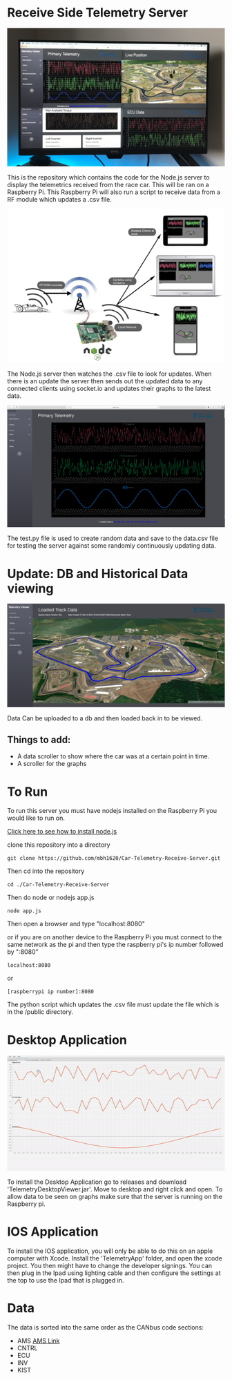 # Receive Side Telemetry Server 

![first](https://github.com/mbh1620/Car-Telemetry-Receive-Server/blob/master/NodeServer/public/ECUData.jpeg)

This is the repository which contains the code for the Node.js server to display the telemetrics received from the race car. This will be ran
on a Raspberry Pi. This Raspberry Pi will also run a script to receive data from a RF module which updates a .csv file. 

![photo1](https://github.com/mbh1620/Car-Telemetry-Receive-Server/blob/master/NodeServer/public/flowdiagram.png)

The Node.js server then watches the .csv file to look for updates. When there is an update the server then sends out the updated data to any connected
clients using socket.io and updates their graphs to the latest data.

![photo2](https://github.com/mbh1620/Car-Telemetry-Receive-Server/blob/master/NodeServer/public/Screenshot%202021-02-15%20at%2016.21.47.png)


The test.py file is used to create random data and save to the data.csv file for testing the server against some randomly continuously updating 
data.

# Update: DB and Historical Data viewing

![photo3](https://github.com/mbh1620/Car-Telemetry-Receive-Server/blob/master/NodeServer/public/track.png)

Data Can be uploaded to a db and then loaded back in to be viewed.

## Things to add:

- A data scroller to show where the car was at a certain point in time.
- A scroller for the graphs

# To Run

To run this server you must have nodejs installed on the Raspberry Pi you would like to run on.

[Click here to see how to install node.js](https://www.w3schools.com/nodejs/nodejs_raspberrypi.asp)

clone this repository into a directory 
```
git clone https://github.com/mbh1620/Car-Telemetry-Receive-Server.git
```
Then cd into the repository
```
cd ./Car-Telemetry-Receive-Server
```
Then do node or nodejs app.js
```
node app.js
```
Then open a browser and type "localhost:8080"

or if you are on another device to the Raspberry Pi you must connect to the same network as the pi 
and then type the raspberry pi's ip number followed by ":8080"

```
localhost:8080
```
or
```
[raspberrypi ip number]:8080

```

The python script which updates the .csv file must update the file which is in the /public directory.

# Desktop Application

![desktopgif](https://github.com/mbh1620/Car-Telemetry-Receive-Server/blob/master/NodeServer/public/desktopgif.gif)

To install the Desktop Application go to releases and download 'TelemetryDesktopViewer.jar'. Move to desktop and right click and open. To allow data to be seen on graphs make sure that the server is running on the Raspberry pi. 

# IOS Application

To install the IOS application, you will only be able to do this on an apple computer with Xcode. Install the 'TelemetryApp' folder, and open the xcode project. You then might have to change the developer signings. You can then plug in the Ipad using lighting cable and then configure the settings at the top to use the Ipad that is plugged in. 

# Data 

The data is sorted into the same order as the CANbus code sections:

- AMS [AMS Link](./AMS_data.md)
- CNTRL 
- ECU
- INV
- KIST



